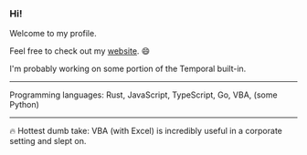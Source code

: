 ### Hi!

Welcome to my profile.

Feel free to check out my [website](https://nekevss.github.io). :smile:

I'm probably working on some portion of the Temporal built-in.

---

Programming languages: Rust, JavaScript, TypeScript, Go, VBA, (some Python)

---

:fire: Hottest dumb take: VBA (with Excel) is incredibly useful in a corporate setting and slept on.

<!--
**nekevss/nekevss** is a ✨ _special_ ✨ repository because its `README.md` (this file) appears on your GitHub profile.

Here are some ideas to get you started:

- 🔭 I’m currently working on ...
- 🌱 I’m currently learning ...
- 👯 I’m looking to collaborate on ...
- 🤔 I’m looking for help with ...
- 💬 Ask me about ...
- 📫 How to reach me: ...
- 😄 Pronouns: ...
- ⚡ Fun fact: ...
-->
